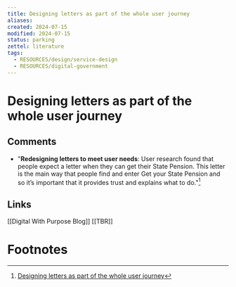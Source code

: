 ```yaml
---
title: Designing letters as part of the whole user journey
aliases: 
created: 2024-07-15
modified: 2024-07-15
status: parking
zettel: literature
tags:
  - RESOURCES/design/service-design
  - RESOURCES/digital-government
---
```

# Designing letters as part of the whole user journey
## Comments
- "**Redesigning letters to meet user needs**: User research found that people expect a letter when they can get their State Pension. This letter is the main way that people find and enter Get your State Pension and so it’s important that it provides trust and explains what to do."[^1]

## Links
[[Digital With Purpose Blog]]
[[TBR]]
# Footnotes

[^1]: [Designing letters as part of the whole user journey](https://dwpdigital.blog.gov.uk/2019/01/28/designing-letters-as-part-of-the-whole-user-journey/?ref=plainenglish.club)